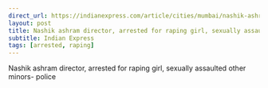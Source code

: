 ```yaml
---
direct_url: https://indianexpress.com/article/cities/mumbai/nashik-ashram-director-arrested-rape-sexual-assault-minors-8292755/
layout: post
title: Nashik ashram director, arrested for raping girl, sexually assaulted other minors- police
subtitle: Indian Express
tags: [arrested, raping]
---
```


Nashik ashram director, arrested for raping girl, sexually assaulted other minors- police